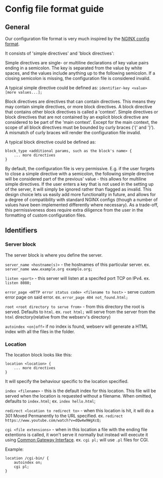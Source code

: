 # Config file format guide

## General
Our configuration file format is very much inspired by the [NGINX config format](http://nginx.org/en/docs/beginners_guide.html#conf_structure).

It consists of 'simple directives' and 'block directives':

Simple directives are single- or multiline declarations of key value pairs ending in a semicolon.
The key is separated from the value by white spaces, and the values include anything up to the following semicolon.
If a closing semicolon is missing, the configuration file is considered invalid.

A typical simple directive could be defined as:
`identifier-key <value> [more values...];`

Block directives are directives that can contain directives. This means they may contain simple directives, or
more block directives. A block directive that contains other block directives is called a 'context'. Simple directives or block directives that are not contained by an explicit block directive are considered to be part of the 'main context'.
Except for the main context, the scope of all block directives must be bounded by curly braces ('{' and '}'). A mismatch of curly braces will render the configuration file invalid.

A typical block directive could be defined as:
```
block_type <additional params, such as the block's name> {
    ... more directives
}
```

By default, the configuration file is very permissive. E.g. if the user forgets to close a simple directive with a semicolon, the following simple directive will be considered part of the previous' value - this allows for multiline simple directives. If the user enters a key that is not used in the setting up of the server, it will simply be ignored rather than flagged as invalid. This design choice lets us easily add more functionality in future, and allows for a degree of compatibility with standard NGINX configs (though a number of values have been implemented differently where necessary).
As a trade-off, this permissiveness does require extra diligence from the user in the formatting of custom configuration files.

## Identifiers

### Server block
The server block is where you define the server.

`server_name <hostname(s)>` - the hostnames of this particular server. ex.
`server_name www.example.org example.org;`

`listen <port>` - this server will listen at a specifed port TCP on IPv4.
ex. `listen 8080;`

`error_page <HTTP error status code> <filename to host>` - serve custom error page on said error.
ex. `error_page 404 not_found.html;`

`root <root directory to serve from>` - from this directory the root is served. Defaults to `html`.
ex. `root html;` will serve from the server from the `html` directory(relative from the webserv's directory)

`autoindex <on|off>` if no index is found, webserv will generate a HTML index with all the files in the folder.

### Location
The location block looks like this: 
```
location <location> {
    ... more directives
}
```

It will specify the behaviour specific to the location specified.

`index <filename>` - this is the default index for this location. This file will be served when the location is requested without a filename. When omitted, defaults to `index.html`;
ex. `index hello.html`;

`redirect <location to redirect to>` - when this location is hit, it will do a 301 Moved Permanently to the URL specified.
ex. `redirect https://www.youtube.com/watch?v=dQw4w9WgXcQ;`

`cgi <file extensions>` - when in this location a file with the ending file extentions is called, it won't serve it normally but instead will execute it using [Common Gateway Interface](https://en.wikipedia.org/wiki/Common_Gateway_Interface).
ex. `cgi pl;` will use `.pl` files for CGI.

Example:
```
location /cgi-bin/ {
    autoindex on;
    cgi pl;
}
```
